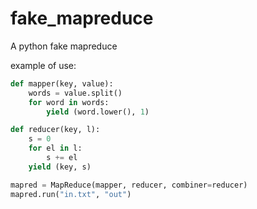 # fake_mapreduce
A python fake mapreduce

example of use:
```python
def mapper(key, value):
    words = value.split()
    for word in words:
        yield (word.lower(), 1)

def reducer(key, l):
    s = 0
    for el in l:
        s += el
    yield (key, s)

mapred = MapReduce(mapper, reducer, combiner=reducer)
mapred.run("in.txt", "out")
```